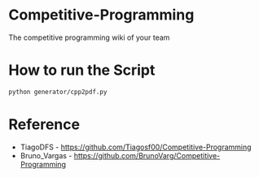 # Competitive-Programming
The competitive programming wiki of your team

# How to run the Script
```sh
python generator/cpp2pdf.py
```

# Reference
- TiagoDFS - https://github.com/Tiagosf00/Competitive-Programming
- Bruno_Vargas - https://github.com/BrunoVarg/Competitive-Programming
